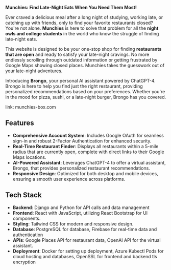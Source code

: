 **Munchies: Find Late-Night Eats When You Need Them Most!**

Ever craved a delicious meal after a long night of studying, working late, or catching up with friends, only to find your favorite restaurants closed? You're not alone. **Munchies** is here to solve that problem for all the **night owls and college students** in the world who know the struggle of finding late-night eats.

This website is designed to be your one-stop shop for finding **restaurants that are open** and ready to satisfy your late-night cravings. No more endlessly scrolling through outdated information or getting frustrated by Google Maps showing closed places. Munchies takes the guesswork out of your late-night adventures.

Introducing **Brongo**, your personal AI assistant powered by ChatGPT-4. Brongo is here to help you find just the right restaurant, providing personalized recommendations based on your preferences. Whether you're in the mood for pizza, sushi, or a late-night burger, Brongo has you covered.

link: munchies-box.com

## Features
- **Comprehensive Account System**: Includes Google OAuth for seamless sign-in and robust 2-Factor Authentication for enhanced security.
- **Real-Time Restaurant Finder**: Displays all restaurants within a 5-mile radius that are currently open, complete with direct links to their Google Maps locations.
- **AI-Powered Assistant**: Leverages ChatGPT-4 to offer a virtual assistant, Brongo, that provides personalized restaurant recommendations.
- **Responsive Design**: Optimized for both desktop and mobile devices, ensuring a smooth user experience across platforms.

## Tech Stack
- **Backend**: Django and Python for API calls and data management
- **Frontend**: React with JavaScript, utilizing React Bootstrap for UI components.
- **Styling**: Tailwind CSS for modern and responsive design.
- **Database**: PostgreSQL for database, Firebase for real-time data and authentication
- **APIs**: Google Places API for restaurant data, OpenAI API for the virtual assistant.
- **Deployment**: Docker for setting up deployment, Azure Kubectl Pods for cloud hosting and databases, OpenSSL for frontend and backend tls encryption
